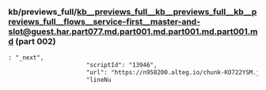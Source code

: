 ### kb/previews_full/kb__previews_full__kb__previews_full__kb__previews_full__flows__service-first__master-and-slot@guest.har.part077.md.part001.md.part001.md.part001.md (part 002)

```md
: "_next",
                      "scriptId": "13946",
                      "url": "https://n958200.alteg.io/chunk-KO722YSM.js",
                      "lineNu
```

```
